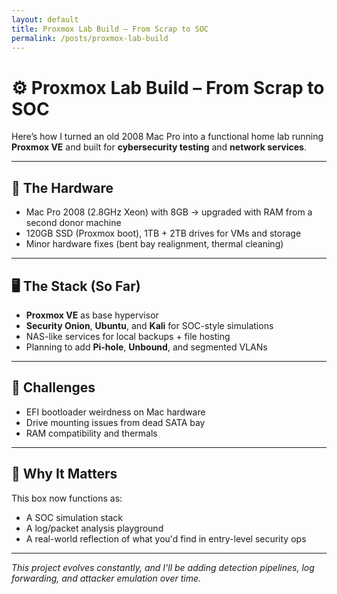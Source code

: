 ```yaml
---
layout: default
title: Proxmox Lab Build – From Scrap to SOC
permalink: /posts/proxmox-lab-build
---
```


# ⚙️ Proxmox Lab Build – From Scrap to SOC

Here’s how I turned an old 2008 Mac Pro into a functional home lab running **Proxmox VE** and built for **cybersecurity testing** and **network services**.

---

## 🧱 The Hardware

- Mac Pro 2008 (2.8GHz Xeon) with 8GB → upgraded with RAM from a second donor machine
- 120GB SSD (Proxmox boot), 1TB + 2TB drives for VMs and storage
- Minor hardware fixes (bent bay realignment, thermal cleaning)

---

## 🖥️ The Stack (So Far)

- **Proxmox VE** as base hypervisor
- **Security Onion**, **Ubuntu**, and **Kali** for SOC-style simulations
- NAS-like services for local backups + file hosting
- Planning to add **Pi-hole**, **Unbound**, and segmented VLANs

---

## 🔄 Challenges

- EFI bootloader weirdness on Mac hardware
- Drive mounting issues from dead SATA bay
- RAM compatibility and thermals

---

## 🚀 Why It Matters

This box now functions as:
- A SOC simulation stack
- A log/packet analysis playground
- A real-world reflection of what you'd find in entry-level security ops

---

*This project evolves constantly, and I'll be adding detection pipelines, log forwarding, and attacker emulation over time.*
